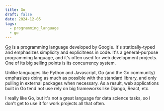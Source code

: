 ```yaml
---
title: Go
draft: false
date: 2024-12-05
tags:
  - programming_language
  - go
---
```

[Go](https://go.dev/) is a programming language developed by Google. It's statically-typed and emphasizes simplicity and explicitness in code. It's a general-purpose programming language, and it's often used for web development projects. One of its big selling points is its concurrency system.

Unlike languages like Python and Javascript, Go (and the Go community) emphasizes doing as much as possible with the standard library, and only pulling in external packages when necessary. As a result, web applications built in Go tend not use rely on big frameworks like Django, React, etc.

I really like Go, but it's not a great language for data science tasks, so I don't get to use it for work projects all that often.
